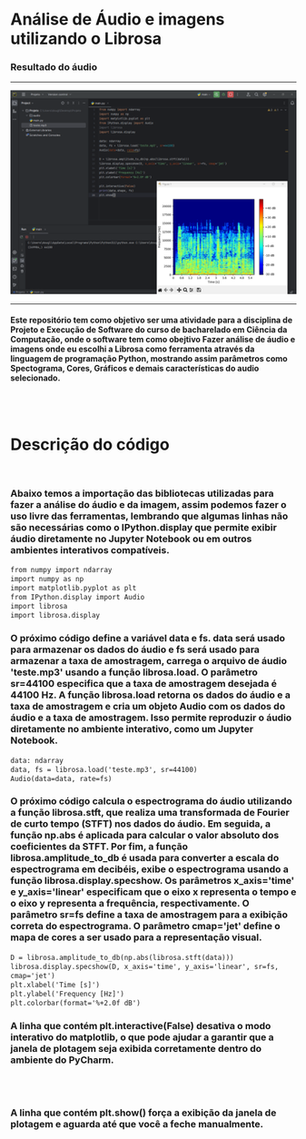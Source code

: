 # Análise de Áudio e imagens utilizando o Librosa

### Resultado do áudio
---


![Imagem com informações visuais de um audio](/images/Resultado%20do%20audio.png)

---


#### Este repositório tem como objetivo ser uma atividade para a disciplina de Projeto e Execução de Software do curso de bacharelado em Ciência da Computação, onde o software tem como obejtivo Fazer análise de áudio e imagens onde eu escolhi a Librosa como ferramenta através da linguagem de programação Python, mostrando assim parâmetros como Spectograma, Cores, Gráficos e demais características do audio selecionado.

<br>
<br>

# Descrição do código
<br>

### Abaixo temos a importação das bibliotecas utilizadas para fazer a análise do áudio e da imagem, assim podemos fazer o uso livre das ferramentas, lembrando que algumas linhas não são necessárias como o <italic>IPython.display</italic> que permite exibir áudio diretamente no Jupyter Notebook ou em outros ambientes interativos compatíveis.

    from numpy import ndarray
    import numpy as np
    import matplotlib.pyplot as plt
    from IPython.display import Audio
    import librosa
    import librosa.display

### O próximo código define a variável data e fs. data será usado para armazenar os dados do áudio e fs será usado para armazenar a taxa de amostragem, carrega o arquivo de áudio 'teste.mp3' usando a função librosa.load. O parâmetro sr=44100 especifica que a taxa de amostragem desejada é 44100 Hz. A função librosa.load retorna os dados do áudio e a taxa de amostragem e cria um objeto Audio com os dados do áudio e a taxa de amostragem. Isso permite reproduzir o áudio diretamente no ambiente interativo, como um Jupyter Notebook.

    data: ndarray
    data, fs = librosa.load('teste.mp3', sr=44100)
    Audio(data=data, rate=fs)

### O próximo código calcula o espectrograma do áudio utilizando a função librosa.stft, que realiza uma transformada de Fourier de curto tempo (STFT) nos dados do áudio. Em seguida, a função np.abs é aplicada para calcular o valor absoluto dos coeficientes da STFT. Por fim, a função librosa.amplitude_to_db é usada para converter a escala do espectrograma em decibéis, exibe o espectrograma usando a função librosa.display.specshow. Os parâmetros x_axis='time' e y_axis='linear' especificam que o eixo x representa o tempo e o eixo y representa a frequência, respectivamente. O parâmetro sr=fs define a taxa de amostragem para a exibição correta do espectrograma. O parâmetro cmap='jet' define o mapa de cores a ser usado para a representação visual.

    D = librosa.amplitude_to_db(np.abs(librosa.stft(data)))
    librosa.display.specshow(D, x_axis='time', y_axis='linear', sr=fs, cmap='jet')
    plt.xlabel('Time [s]')
    plt.ylabel('Frequency [Hz]')
    plt.colorbar(format='%+2.0f dB')

### A linha que contém <italic>plt.interactive(False)</italic> desativa o modo interativo do matplotlib, o que pode ajudar a garantir que a janela de plotagem seja exibida corretamente dentro do ambiente do PyCharm.

<br>
<br>

### A linha que contém <italic>plt.show()</italic> força a exibição da janela de plotagem e aguarda até que você a feche manualmente.